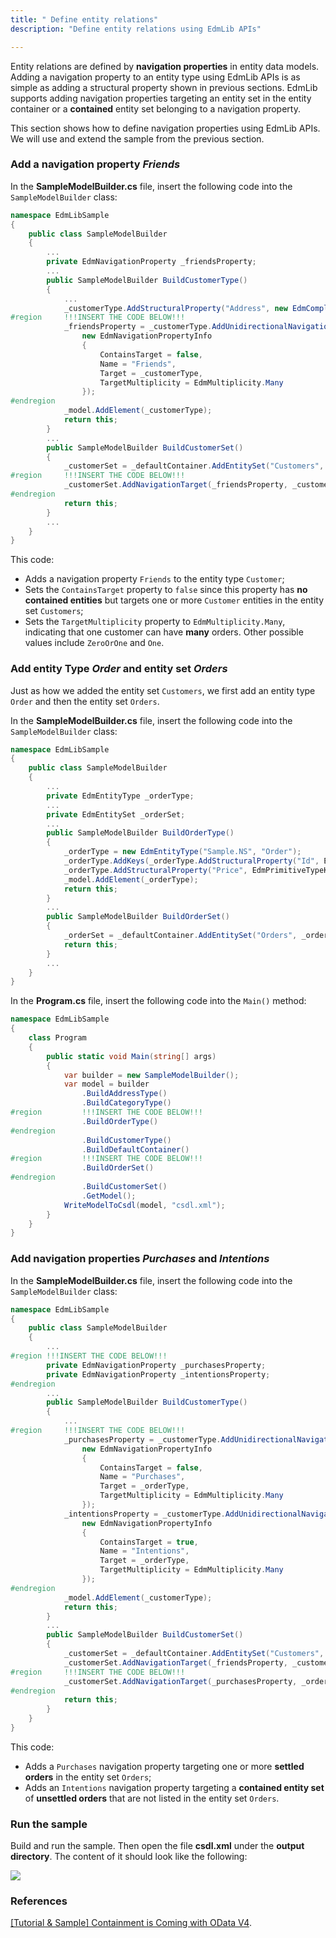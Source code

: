 ```yaml
---
title: " Define entity relations"
description: "Define entity relations using EdmLib APIs"

---
```


Entity relations are defined by **navigation properties** in entity data models. Adding a navigation property to an entity type using EdmLib APIs is as simple as adding a structural property shown in previous sections. EdmLib supports adding navigation properties targeting an entity set in the entity container or a **contained** entity set belonging to a navigation property.

This section shows how to define navigation properties using EdmLib APIs. We will use and extend the sample from the previous section.

### Add a navigation property *Friends*
In the **SampleModelBuilder.cs** file, insert the following code into the `SampleModelBuilder` class:

```C#
namespace EdmLibSample
{
    public class SampleModelBuilder
    {
        ...
        private EdmNavigationProperty _friendsProperty;
        ...
        public SampleModelBuilder BuildCustomerType()
        {
            ...
            _customerType.AddStructuralProperty("Address", new EdmComplexTypeReference(_addressType, isNullable: false));
#region     !!!INSERT THE CODE BELOW!!!
            _friendsProperty = _customerType.AddUnidirectionalNavigation(
                new EdmNavigationPropertyInfo
                {
                    ContainsTarget = false,
                    Name = "Friends",
                    Target = _customerType,
                    TargetMultiplicity = EdmMultiplicity.Many
                });
#endregion
            _model.AddElement(_customerType);
            return this;
        }
        ...
        public SampleModelBuilder BuildCustomerSet()
        {
            _customerSet = _defaultContainer.AddEntitySet("Customers", _customerType);
#region     !!!INSERT THE CODE BELOW!!!
            _customerSet.AddNavigationTarget(_friendsProperty, _customerSet);
#endregion
            return this;
        }
        ...
    }
}
```

This code:

- Adds a navigation property `Friends` to the entity type `Customer`;
- Sets the `ContainsTarget` property to `false` since this property has **no contained entities** but targets one or more `Customer` entities in the entity set `Customers`;
- Sets the `TargetMultiplicity` property to `EdmMultiplicity.Many`, indicating that one customer can have **many** orders. Other possible values include `ZeroOrOne` and `One`.
 
### Add entity Type *Order* and entity set *Orders*
Just as how we added the entity set `Customers`, we first add an entity type `Order` and then the entity set `Orders`.

In the **SampleModelBuilder.cs** file, insert the following code into the `SampleModelBuilder` class:

```C#
namespace EdmLibSample
{
    public class SampleModelBuilder
    {
        ...
        private EdmEntityType _orderType;
        ...
        private EdmEntitySet _orderSet;
        ...
        public SampleModelBuilder BuildOrderType()
        {
            _orderType = new EdmEntityType("Sample.NS", "Order");
            _orderType.AddKeys(_orderType.AddStructuralProperty("Id", EdmPrimitiveTypeKind.Int32, isNullable: false));
            _orderType.AddStructuralProperty("Price", EdmPrimitiveTypeKind.Decimal);
            _model.AddElement(_orderType);
            return this;
        }
        ...
        public SampleModelBuilder BuildOrderSet()
        {
            _orderSet = _defaultContainer.AddEntitySet("Orders", _orderType);
            return this;
        }
        ...
    }
}
```

In the **Program.cs** file, insert the following code into the `Main()` method:

```C#
namespace EdmLibSample
{
    class Program
    {
        public static void Main(string[] args)
        {
            var builder = new SampleModelBuilder();
            var model = builder
                .BuildAddressType()
                .BuildCategoryType()
#region         !!!INSERT THE CODE BELOW!!!
                .BuildOrderType()
#endregion
                .BuildCustomerType()
                .BuildDefaultContainer()
#region         !!!INSERT THE CODE BELOW!!!
                .BuildOrderSet()
#endregion
                .BuildCustomerSet()
                .GetModel();
            WriteModelToCsdl(model, "csdl.xml");
        }
    }
}
```

### Add navigation properties *Purchases* and *Intentions*
In the **SampleModelBuilder.cs** file, insert the following code into the `SampleModelBuilder` class:

```C#
namespace EdmLibSample
{
    public class SampleModelBuilder
    {
        ...
#region !!!INSERT THE CODE BELOW!!!
        private EdmNavigationProperty _purchasesProperty;
        private EdmNavigationProperty _intentionsProperty;
#endregion
        ...
        public SampleModelBuilder BuildCustomerType()
        {
            ...
#region     !!!INSERT THE CODE BELOW!!!
            _purchasesProperty = _customerType.AddUnidirectionalNavigation(
                new EdmNavigationPropertyInfo
                {
                    ContainsTarget = false,
                    Name = "Purchases",
                    Target = _orderType,
                    TargetMultiplicity = EdmMultiplicity.Many
                });
            _intentionsProperty = _customerType.AddUnidirectionalNavigation(
                new EdmNavigationPropertyInfo
                {
                    ContainsTarget = true,
                    Name = "Intentions",
                    Target = _orderType,
                    TargetMultiplicity = EdmMultiplicity.Many
                });
#endregion
            _model.AddElement(_customerType);
            return this;
        }
        ...
        public SampleModelBuilder BuildCustomerSet()
        {
            _customerSet = _defaultContainer.AddEntitySet("Customers", _customerType);
            _customerSet.AddNavigationTarget(_friendsProperty, _customerSet);
#region     !!!INSERT THE CODE BELOW!!!
            _customerSet.AddNavigationTarget(_purchasesProperty, _orderSet);
#endregion
            return this;
        }
    }
}
```

This code:

- Adds a `Purchases` navigation property targeting one or more **settled orders** in the entity set `Orders`;
- Adds an `Intentions` navigation property targeting a **contained entity set** of **unsettled orders** that are not listed in the entity set `Orders`.

### Run the sample
Build and run the sample. Then open the file **csdl.xml** under the **output directory**. The content of it should look like the following:

![](../../assets/2015-04-18-csdl.png)

### References
[[Tutorial & Sample] Containment is Coming with OData V4](https://blogs.msdn.com/b/odatateam/archive/2014/03/13/containment-is-coming-with-odata-v4.aspx).
